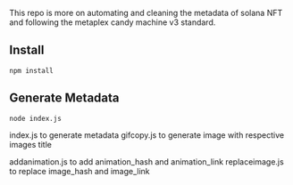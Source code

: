 This repo is more on automating and cleaning the metadata of solana NFT and following the metaplex candy machine v3 standard.


## Install
```
npm install
```

## Generate Metadata
```
node index.js
```

index.js to generate metadata
gifcopy.js to generate image with respective images title
<!-- Change animation_hash and animation_link in addnimation.js -->
addanimation.js to add animation_hash and animation_link
replaceimage.js to replace image_hash and image_link